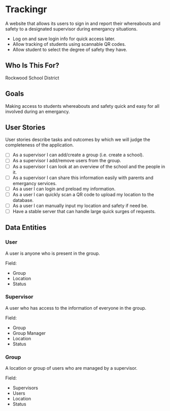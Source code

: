 # Trackingr

A website that allows its users to sign in and report their whereabouts and safety to a designated supervisor during emergancy situations.
- Log on and save login info for quick access later.
- Allow tracking of students using scannable QR codes.
- Allow student to select the degree of safety they have.

## Who Is This For?

Rockwood School District

## Goals

Making access to students whereabouts and safety quick and easy for all involved during an emergancy.

## User Stories

User stories describe tasks and outcomes by which we will judge the completeness of the application.

- [ ] As a supervisor I can add/create a group (i.e. create a school).
- [ ] As a supervisor I add/remove users from the group.
- [ ] As a supervisor I can look at an overview of the school and the people in it.
- [ ] As a supervisor I can share this information easily with parents and emergancy services.
- [ ] As a user I can login and preload my information.
- [ ] As a user I can quickly scan a QR code to upload my location to the database.
- [ ] As a user I can manually input my location and safety if need be.
- [ ] Have a stable server that can handle large quick surges of requests.

## Data Entities

### User

A user is anyone who is present in the group.

Field:
- Group
- Location
- Status

### Supervisor

A user who has access to the information of everyone in the group.

Field:
- Group
- Group Manager
- Location
- Status

### Group

A location or group of users who are managed by a supervisor.

Field:
- Supervisors
- Users
- Location
- Status
